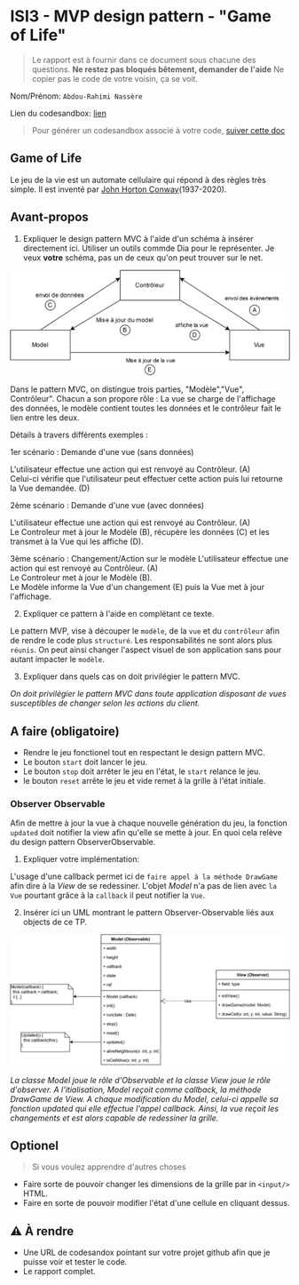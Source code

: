 # ISI3 - MVP design pattern - "Game of Life"

> Le rapport est à fournir dans ce document sous chacune des questions.
> **Ne restez pas bloqués bêtement, demander de l'aide**
> Ne copier pas le code de votre voisin, ça se voit.

Nom/Prénom: `Abdou-Rahimi Nassère`

Lien du codesandbox: [lien](https://codesandbox.io/s/practical-thunder-tsj7v)

> Pour générer un codesandbox associé à votre code, [suiver cette doc](https://codesandbox.io/docs/importing#import-from-github)

## Game of Life

Le jeu de la vie est un automate cellulaire qui répond à des règles très simple.
Il est inventé par [John Horton Conway](https://fr.wikipedia.org/wiki/John_Horton_Conway)(1937-2020).

## Avant-propos

1. Expliquer le design pattern MVC à l'aide d'un schéma à insérer directement ici.
   Utiliser un outils commde Dia pour le représenter. Je veux **votre** schéma, pas un de ceux qu'on peut trouver sur le net.

![mvc](img/mvc.png)

Dans le pattern MVC, on distingue trois parties, "Modèle","Vue", Contrôleur". Chacun a son propore rôle : La vue se charge de l'affichage des données, le modèle contient toutes les données et le contrôleur fait le lien entre les deux.

Détails à travers différents exemples :

1er scénario : Demande d'une vue (sans données)

L'utilisateur effectue une action qui est renvoyé au Contrôleur. (A)  
Celui-ci vérifie que l'utilisateur peut effectuer cette action puis lui retourne la Vue demandée. (D)

2ème scénario : Demande d'une vue (avec données)

L'utilisateur effectue une action qui est renvoyé au Contrôleur. (A)  
Le Controleur met à jour le Modèle (B), récupère les données (C) et les transmet à la Vue qui les affiche (D).

3ème scénario : Changement/Action sur le modèle
L'utilisateur effectue une action qui est renvoyé au Contrôleur. (A)  
Le Controleur met à jour le Modèle (B).  
Le Modèle informe la Vue d'un changement (E) puis la Vue met à jour l'affichage.

2. Expliquer ce pattern à l'aide en complétant ce texte.

Le pattern MVP, vise à découper le `modèle`, de la `vue` et du `contrôleur` afin de rendre le code plus `structuré`.
Les responsabilités ne sont alors plus `réunis`.
On peut ainsi changer l'aspect visuel de son application sans pour autant impacter le `modèle`.

3. Expliquer dans quels cas on doit privilégier le pattern MVC.

_On doit privilégier le pattern MVC dans toute application disposant de vues susceptibles de changer selon les actions du client._

## A faire (obligatoire)

- Rendre le jeu fonctionel tout en respectant le design pattern MVC.
- Le bouton `start` doit lancer le jeu.
- Le bouton `stop` doit arrêter le jeu en l'état, le `start` relance le jeu.
- le bouton `reset` arrête le jeu et vide remet à la grille à l'état initiale.

### Observer Observable

Afin de mettre à jour la vue à chaque nouvelle génération du jeu, la fonction `updated` doit notifier la view afin qu'elle se mette à jour.
En quoi cela relève du design pattern ObserverObservable.

1. Expliquer votre implémentation:

L'usage d'une callback permet ici de `faire appel à la méthode DrawGame` afin dire à la _View_ de se redessiner.
L'objet _Model_ n'a pas de lien avec `la Vue` pourtant grâce à la `callback` il peut notifier la `Vue`.

2. Insérer ici un UML montrant le pattern Observer-Observable liés aux objects de ce TP.

![observerObservable](img/observerObservable.png)

_La classe Model joue le rôle d'Observable et la classe View joue le rôle d'observer._
_A l'itialisation, Model reçoit comme callback, la méthode DrawGame de View._
_A chaque modification du Model, celui-ci appelle sa fonction updated qui elle effectue l'appel callback. Ainsi, la vue reçoit les changements et est alors capable de redessiner la grille._

## Optionel

> Si vous voulez apprendre d'autres choses

- Faire sorte de pouvoir changer les dimensions de la grille par in `<input/>` HTML.
- Faire en sorte de pouvoir modifier l'état d'une cellule en cliquant dessus.

## :warning: À rendre

- Une URL de codesandox pointant sur votre projet github afin que je puisse voir et tester le code.
- Le rapport complet.
